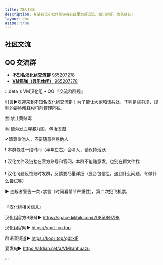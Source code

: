 ```yaml
---
title: 加入社区
description: 希望各位小伙伴能够在社区里友好交流，结识同好，收获成长！
layout: doc
aside: true
---
```


## 社区交流

<LinkGrid :items="server" />

## QQ 交流群

- [**不知名汉化组交流群** 965207278](https://qm.qq.com/q/zfY3xUJ2YS)
- [**VM猫咖（娱乐休闲）** 965207278](https://qm.qq.com/q/sKdqhf9fjy)

:::details VM汉化组 • QQ 『交流群群规』

引言:arrow_forward:欢迎来到不知名汉化组交流群！为了能让大家和谐共处，下列是些群规，规则的最终解释权归群管理所有。

🈲 禁止黄赌毒

🈲 请勿发血腥暴力图，包括涩图

✔请尊重他人，不要随意辱骂他人

:exclamation: 本群每过一段时间（半年左右）会清人，请保持活跃

:exclamation: 汉化文件及链接在官方账号和官网，本群不能随意发，也别在群文件找

:exclamation: 汉化问题反馈随时发群，反馈要尽量详细（整合包信息，遇到什么问题，有做什么尝试等）

:arrow_forward: 违规者警告一次+禁言（时间看情节严重性），第二次犯飞机票。

<br>
『汉化组相关信息』

汉化组官方B账号:arrow_forward: <https://space.bilibili.com/2085089798>

汉化组官网:arrow_forward: <https://vmct-cn.top>

群语音频道:arrow_forward: <https://kook.top/qdbxlF>

爱发电:arrow_forward: <https://afdian.net/a/VMhanhuazu>

:::

<script setup>
import { useUrlSearchParams } from '@vueuse/core'
import { onMounted } from 'vue'
import { serverLink, serverJump } from '../components/links/Community'

const params = useUrlSearchParams('history')
const server = [
  serverLink('discord', 'Discord'),
  serverLink('qq', 'QQ'),
]

onMounted(()=> {
  serverJump(params, server)
})
</script>

<style scoped>
@import '../components/links/Community.css';
</style>
